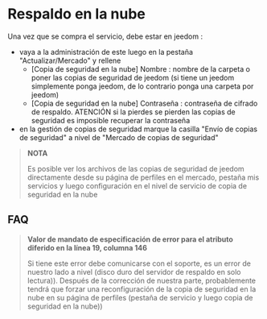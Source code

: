 # Respaldo en la nube

Una vez que se compra el servicio, debe estar en jeedom : 

- vaya a la administración de este luego en la pestaña "Actualizar/Mercado" y rellene
  - [Copia de seguridad en la nube] Nombre : nombre de la carpeta o poner las copias de seguridad de jeedom (si tiene un jeedom simplemente ponga jeedom, de lo contrario ponga una carpeta por jeedom)
  - [Copia de seguridad en la nube] Contraseña : contraseña de cifrado de respaldo. ATENCIÓN si la pierdes se pierden las copias de seguridad es imposible recuperar la contraseña
- en la gestión de copias de seguridad marque la casilla "Envío de copias de seguridad" a nivel de "Mercado de copias de seguridad"

>**NOTA**
>
>Es posible ver los archivos de las copias de seguridad de jeedom directamente desde su página de perfiles en el mercado, pestaña mis servicios y luego configuración en el nivel de servicio de copia de seguridad en la nube

## FAQ

> **Valor de mandato de especificación de error para el atributo diferido en la línea 19, columna 146**
>
> Si tiene este error debe comunicarse con el soporte, es un error de nuestro lado a nivel (disco duro del servidor de respaldo en solo lectura)).
> Después de la corrección de nuestra parte, probablemente tendrá que forzar una reconfiguración de la copia de seguridad en la nube en su página de perfiles (pestaña de servicio y luego copia de seguridad en la nube))
